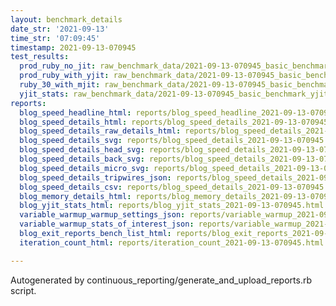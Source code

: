 ```yaml
---
layout: benchmark_details
date_str: '2021-09-13'
time_str: '07:09:45'
timestamp: 2021-09-13-070945
test_results:
  prod_ruby_no_jit: raw_benchmark_data/2021-09-13-070945_basic_benchmark_prod_ruby_no_jit.json
  prod_ruby_with_yjit: raw_benchmark_data/2021-09-13-070945_basic_benchmark_prod_ruby_with_yjit.json
  ruby_30_with_mjit: raw_benchmark_data/2021-09-13-070945_basic_benchmark_ruby_30_with_mjit.json
  yjit_stats: raw_benchmark_data/2021-09-13-070945_basic_benchmark_yjit_stats.json
reports:
  blog_speed_headline_html: reports/blog_speed_headline_2021-09-13-070945.html
  blog_speed_details_html: reports/blog_speed_details_2021-09-13-070945.html
  blog_speed_details_raw_details_html: reports/blog_speed_details_2021-09-13-070945.raw_details.html
  blog_speed_details_svg: reports/blog_speed_details_2021-09-13-070945.svg
  blog_speed_details_head_svg: reports/blog_speed_details_2021-09-13-070945.head.svg
  blog_speed_details_back_svg: reports/blog_speed_details_2021-09-13-070945.back.svg
  blog_speed_details_micro_svg: reports/blog_speed_details_2021-09-13-070945.micro.svg
  blog_speed_details_tripwires_json: reports/blog_speed_details_2021-09-13-070945.tripwires.json
  blog_speed_details_csv: reports/blog_speed_details_2021-09-13-070945.csv
  blog_memory_details_html: reports/blog_memory_details_2021-09-13-070945.html
  blog_yjit_stats_html: reports/blog_yjit_stats_2021-09-13-070945.html
  variable_warmup_warmup_settings_json: reports/variable_warmup_2021-09-13-070945.warmup_settings.json
  variable_warmup_stats_of_interest_json: reports/variable_warmup_2021-09-13-070945.stats_of_interest.json
  blog_exit_reports_bench_list_html: reports/blog_exit_reports_2021-09-13-070945.bench_list.html
  iteration_count_html: reports/iteration_count_2021-09-13-070945.html

---
```

Autogenerated by continuous_reporting/generate_and_upload_reports.rb script.
